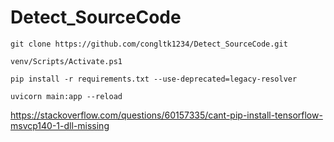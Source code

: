 # Detect_SourceCode

`git clone https://github.com/congltk1234/Detect_SourceCode.git`


`venv/Scripts/Activate.ps1`


`pip install -r requirements.txt --use-deprecated=legacy-resolver`

`uvicorn main:app --reload`

https://stackoverflow.com/questions/60157335/cant-pip-install-tensorflow-msvcp140-1-dll-missing 